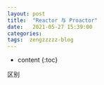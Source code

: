 ```yaml
---
layout: post
title:  "Reactor 与 Proactor"
date:   2021-05-27 15:39:00
categories: 
tags:  zengzzzzz-blog
---
```


* content
{:toc}

区别
